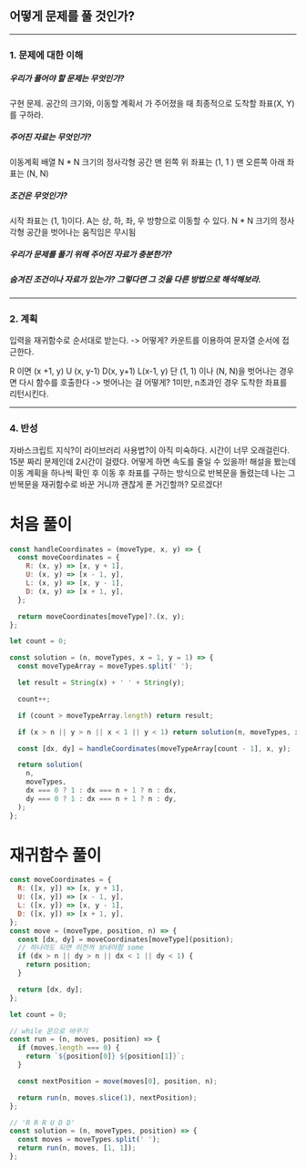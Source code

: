 ## 어떻게 문제를 풀 것인가?

---

### 1. 문제에 대한 이해

##### 우리가 풀어야 할 문제는 무엇인가?

구현 문제.
공간의 크기와, 이동할 계획서 가 주어졌을 때 최종적으로 도착할 좌표(X, Y)를 구하라.

##### 주어진 자료는 무엇인가?

이동계획 배열
N \* N 크기의 정사각형 공간
맨 왼쪽 위 좌표는 (1, 1 )
맨 오른쪽 아래 좌표는 (N, N)

##### 조건은 무엇인가?

시작 좌표는 (1, 1)이다.
A는 상, 하, 좌, 우 방향으로 이동할 수 있다.
N \* N 크기의 정사각형 공간을 벗어나는 움직임은 무시됨

##### 우리가 문제를 풀기 위해 주어진 자료가 충분한가?

##### 숨겨진 조건이나 자료가 있는가? 그렇다면 그 것을 다른 방법으로 해석해보라.

---

### 2. 계획

입력을 재귀함수로 순서대로 받는다.
-> 어떻게? 카운트를 이용하여 문자열 순서에 접근한다.

R 이면 (x +1, y)
U (x, y-1)
D(x, y+1)
L(x-1, y)
단 (1, 1) 이나 (N, N)을 벗어나는 경우면 다시 함수를 호출한다
-> 벗어나는 걸 어떻게? 1미만, n초과인 경우
도착한 좌표를 리턴시킨다.

---

### 4. 반성

자바스크립트 지식?이 라이브러리 사용법?이 아직 미숙하다.
시간이 너무 오래걸린다. 15분 짜리 문제인데 2시간이 걸렸다.
어떻게 하면 속도를 줄일 수 있을까!
해설을 봤는데 이동 계획을 하나씩 확인 후 이동 후 좌표를 구하는 방식으로
반복문을 돌렸는데 나는 그 반복문을 재귀함수로 바꾼 거니까 괜찮게 푼 거긴할까?
모르겠다!

# 처음 풀이

```js
const handleCoordinates = (moveType, x, y) => {
  const moveCoordinates = {
    R: (x, y) => [x, y + 1],
    U: (x, y) => [x - 1, y],
    L: (x, y) => [x, y - 1],
    D: (x, y) => [x + 1, y],
  };

  return moveCoordinates[moveType]?.(x, y);
};

let count = 0;

const solution = (n, moveTypes, x = 1, y = 1) => {
  const moveTypeArray = moveTypes.split(' ');

  let result = String(x) + ' ' + String(y);

  count++;

  if (count > moveTypeArray.length) return result;

  if (x > n || y > n || x < 1 || y < 1) return solution(n, moveTypes, x, y);

  const [dx, dy] = handleCoordinates(moveTypeArray[count - 1], x, y);

  return solution(
    n,
    moveTypes,
    dx === 0 ? 1 : dx === n + 1 ? n : dx,
    dy === 0 ? 1 : dx === n + 1 ? n : dy,
  );
};
```

# 재귀함수 풀이

```js
const moveCoordinates = {
  R: ([x, y]) => [x, y + 1],
  U: ([x, y]) => [x - 1, y],
  L: ([x, y]) => [x, y - 1],
  D: ([x, y]) => [x + 1, y],
};
const move = (moveType, position, n) => {
  const [dx, dy] = moveCoordinates[moveType](position);
  // 하나라도 되면 이전꺼 보내야함 some
  if (dx > n || dy > n || dx < 1 || dy < 1) {
    return position;
  }

  return [dx, dy];
};

let count = 0;

// while 문으로 바꾸기
const run = (n, moves, position) => {
  if (moves.length === 0) {
    return `${position[0]} ${position[1]}`;
  }

  const nextPosition = move(moves[0], position, n);

  return run(n, moves.slice(1), nextPosition);
};

// 'R R R U D D'
const solution = (n, moveTypes, position) => {
  const moves = moveTypes.split(' ');
  return run(n, moves, [1, 1]);
};
```

